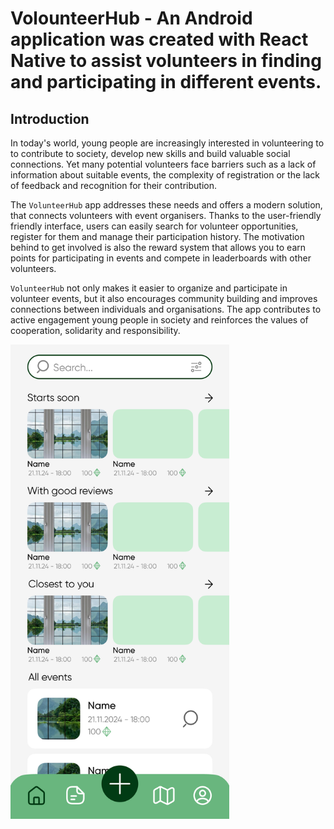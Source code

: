 # VolounteerHub - An Android application was created with React Native to assist volunteers in finding and participating in different events.

## Introduction

In today's world, young people are increasingly interested in volunteering to
to contribute to society, develop new skills and build
valuable social connections. Yet many potential volunteers
face barriers such as a lack of information about suitable events,
the complexity of registration or the lack of feedback and recognition for their
contribution.

The `VolunteerHub` app addresses these needs and offers a modern solution,
that connects volunteers with event organisers. Thanks to the user-friendly
friendly interface, users can easily search for volunteer
opportunities, register for them and manage their participation history. The motivation behind
to get involved is also the reward system that allows you to earn points
for participating in events and compete in leaderboards with other volunteers.

`VolunteerHub` not only makes it easier to organize and participate in volunteer
events, but it also encourages community building and improves connections between
individuals and organisations. The app contributes to active engagement
young people in society and reinforces the values of cooperation, solidarity and
responsibility.

<img src="preview1.png" alt="drawing" width="350"/>
